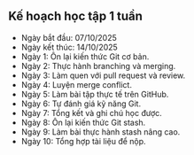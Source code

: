 ## Kế hoạch học tập 1 tuần

- Ngày bắt đầu: 07/10/2025
- Ngày kết thúc: 14/10/2025
- Ngày 1: Ôn lại kiến thức Git cơ bản.
- Ngày 2: Thực hành branching và merging.
- Ngày 3: Làm quen với pull request và review.
- Ngày 4: Luyện merge conflict.
- Ngày 5: Làm bài tập thực tế trên GitHub.
- Ngày 6: Tự đánh giá kỹ năng Git.
- Ngày 7: Tổng kết và ghi chú học được.
- Ngày 8: Ôn lại kiến thức Git stash.
- Ngày 9: Làm bài thực hành stash nâng cao.
- Ngày 10: Tổng hợp tài liệu để nộp.
